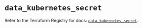 # `data_kubernetes_secret`

Refer to the Terraform Registry for docs: [`data_kubernetes_secret`](https://registry.terraform.io/providers/hashicorp/kubernetes/2.32.0/docs/data-sources/secret).
